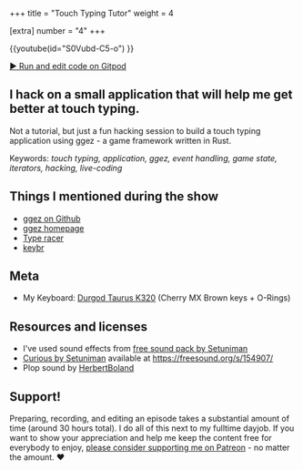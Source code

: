 +++
title = "Touch Typing Tutor"
weight = 4

[extra]
number = "4"
+++

{{youtube(id="S0Vubd-C5-o") }}

<a target="_blank" class="button"
href="https://gitpod.io/#https://github.com/hello-rust/show/tree/master/episode/4">&#x25b6;
Run and edit code on Gitpod</a>

<h2> I hack on a small application that will help me get better at touch typing.
 </h2>  

<p>
Not a tutorial, but just a fun hacking session to build a touch typing application using ggez - a game framework written in Rust.


</p>

Keywords: *touch typing, application, ggez, event handling, game state, iterators, hacking, live-coding*

## Things I mentioned during the show

* [ggez on Github](https://github.com/ggez/ggez)
* [ggez homepage](http://ggez.rs/)
* [Type racer](http://typeracer.com/)
* [keybr](http://keybr.com/)

## Meta

* My Keyboard: [Durgod Taurus K320](https://www.aliexpress.com/item/durgod-87-taurus-k320-mechanical-keyboard-using-cherry-mx-switches-pbt-doubleshot-keycaps-brown-blue-black/32845509908.html) (Cherry MX Brown keys + O-Rings)


## Resources and licenses

* I've used sound effects from [free sound pack by Setuniman](https://freesound.org/people/Setuniman/packs/8199/)
* [Curious by Setuniman](https://freesound.org/people/Setuniman/sounds/154907/) available at https://freesound.org/s/154907/
* Plop sound by [HerbertBoland](https://freesound.org/people/HerbertBoland/sounds/33369/)



## Support!

Preparing, recording, and editing an episode takes a substantial amount of time
(around 30 hours total). I do all of this next to my fulltime dayjob.
If you want to show your appreciation and help me keep the content free
for everybody to enjoy, [please consider supporting me on
Patreon](https://www.patreon.com/bePatron?c=1568097) - no matter the amount. ❤️